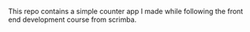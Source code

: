 This repo contains a simple counter app I made while following the front end development course from scrimba.

